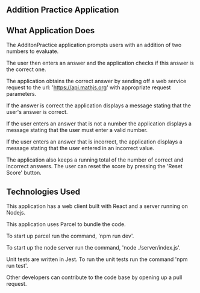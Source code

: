 ## Addition Practice Application

## What Application Does

The AdditonPractice application prompts users with an addition of two numbers to evaluate.

The user then enters an answer and the application checks if this answer is the correct one.

The application obtains the correct answer by sending off a web service request to the url: 'https://api.mathjs.org' with appropriate request parameters.

If the answer is correct the application displays a message stating that the user's answer is correct.

If the user enters an answer that is not a number the application displays a message stating that the user must enter a valid number.

If the user enters an answer that is incorrect, the application displays a message stating that the user entered in an incorrect value.

The application also keeps a running total of the number of correct and incorrect answers. The user can reset the score by pressing the 'Reset Score' button.

## Technologies Used

This application has a web client built with React and a server running on Nodejs.

This application uses Parcel to bundle the code.

To start up parcel run the command, 'npm run dev'.

To start up the node server run the command, 'node ./server/index.js'.

Unit tests are written in Jest. To run the unit tests run the command 'npm run test'.

Other developers can contribute to the code base by opening up a pull request.

